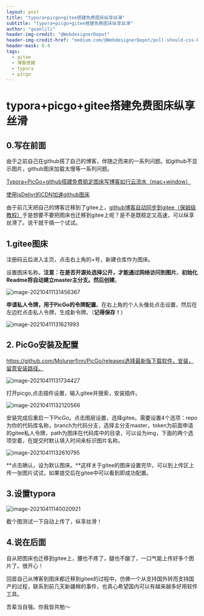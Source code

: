 ```yaml
---
layout: post
title: "typora+picgo+gitee搭建免费图床纵享丝滑"
subtitle: "typora+picgo+gitee搭建免费图床纵享丝滑"
author: "guanlili"
header-img-credit: "@WebdesignerDepot"
header-img-credit-href: "medium.com/@WebdesignerDepot/poll-should-css-become-more-like-a-programming-language-c74eb26a4270"
header-mask: 0.4
tags:
  - gitee
  - 博客搭建
  - typora
  - picgo
---
```


# typora+picgo+gitee搭建免费图床纵享丝滑

## 0.写在前面

由于之前自己在github搭了自己的博客，伴随之而来的一系列问题。如github不显示图片，github图床加载太慢等一系列问题。

[Typora+PicGo+github搭建免费稳定图床写博客如行云流水（mac+window）](https://blog.csdn.net/outman_1921/article/details/106598469)

[使用jsDelivr的CDN加速github图床](https://blog.csdn.net/outman_1921/article/details/115569466)

由于前几天把自己的博客迁移到了gitee上，[github博客自动同步到gitee（保姆级教程）](https://blog.csdn.net/outman_1921/article/details/115454572)于是想要不要把图床也迁移到gitee上呢？是不是既稳定又高速，可以纵享丝滑了。说干就干搞一个试试。

## 1.gitee图床

注册码云后进入主页，点击右上角的+号，新建仓库作为图床。

设置图床名称。**注意：在是否开源处选择公开，才能通过网络访问到图片**。**初始化Readme将自动建立master主分支。然后创建**。

![image-20210411131456367](https://blog-1258476669.cos.ap-beijing.myqcloud.com/PictureBed-master-github/img/didimac20210411131456.png)

**申请私人令牌，用于PicGo的令牌配置**。在右上角的个人头像处点击设置，然后在左边栏点击私人令牌，生成新令牌。（**记得保存！**）

![image-20210411131621993](https://blog-1258476669.cos.ap-beijing.myqcloud.com/PictureBed-master-github/img/didimac20210411131622.png)

## 2. PicGo安装及配置

https://github.com/Molunerfinn/PicGo/releases选择最新版下载软件，安装，留意安装路径。

![image-20210411131734427](https://blog-1258476669.cos.ap-beijing.myqcloud.com/PictureBed-master-github/img/didimac20210411131734.png)

打开picgo,点击插件设置，输入gitee并搜索，安装插件。

![image-20210411132120566](https://blog-1258476669.cos.ap-beijing.myqcloud.com/PictureBed-master-github/img/didimac20210411132120.png)

安装完成后重启一下PicGo。点击图层设置，选择gitee。需要设置4个选项：repo为你的代码库名称，branch为代码分支，选择主分支master，token为前面申请的gitee私人令牌，path为图床在代码库中的目录，可以设为img，下面的两个选项空着，在提交时默认填入时间来标识图片名称。

![image-20210411132610795](https://blog-1258476669.cos.ap-beijing.myqcloud.com/PictureBed-master-github/img/didimac20210411132610.png)

**点击确认，设为默认图床。**这样关于gitee的图床设置完毕，可以到上传区上传一张图片试试，如果提交后在gitee中可以看到即成功配置。

## 3.设置typora

![image-20210411140020921](https://blog-1258476669.cos.ap-beijing.myqcloud.com/picturebed-master-gitee/img/didimac/20210411140021.png)

截个图测试一下自动上传了，纵享丝滑！

## 4.说在后面

自从把图床也迁移到gitee上，腰也不疼了，腿也不酸了，一口气能上传好多个图片了。很开心！

回首自己从博客到图床都迁移到gitee的过程中，仿佛一个从支持国外转而支持国产的过程，联系到前几天新疆棉的事件，也真心希望国内可以有越来越多好用软件工具。

吾辈当自强。你我皆共勉～